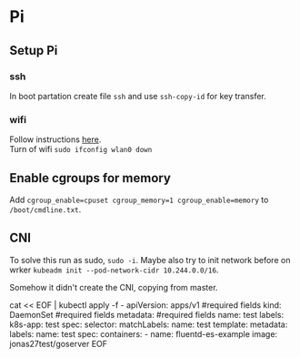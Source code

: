 # Pi 

## Setup Pi

### ssh
In boot partation create file `ssh` and use `ssh-copy-id` for key transfer.

### wifi
Follow instructions [here](https://www.raspberrypi.org/documentation/configuration/wireless/headless.md).  
Turn of wifi `sudo ifconfig wlan0 down`

## Enable cgroups for memory
Add `cgroup_enable=cpuset cgroup_memory=1 cgroup_enable=memory` to `/boot/cmdline.txt`.

## CNI
To solve this run as sudo, `sudo -i`. Maybe also try to init network before on wrker `kubeadm init --pod-network-cidr 10.244.0.0/16`.

Somehow it didn't create the CNI, copying from master.

cat << EOF | kubectl apply -f - 
apiVersion: apps/v1 #required fields
kind: DaemonSet #required fields
metadata: #required fields
    name: test
    labels:
        k8s-app: test
spec:
    selector:
        matchLabels:
            name: test
    template:
        metadata:
            labels:
              name: test
        spec:
            containers:
            - name: fluentd-es-example
              image: jonas27test/goserver
EOF